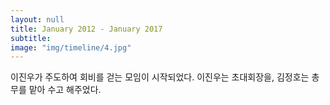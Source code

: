 ```yaml
---
layout: null
title: January 2012 - January 2017
subtitle:
image: "img/timeline/4.jpg"
---
```

이진우가 주도하여 회비를 걷는 모임이 시작되었다. 이진우는 초대회장을, 김정호는 총무를 맡아 수고 해주었다.

